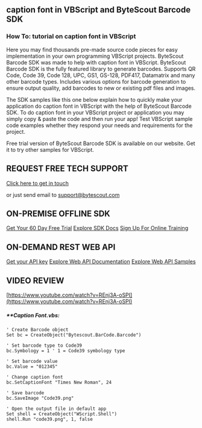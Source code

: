 ## caption font in VBScript and ByteScout Barcode SDK

### How To: tutorial on caption font in VBScript

Here you may find thousands pre-made source code pieces for easy implementation in your own programming VBScript projects. ByteScout Barcode SDK was made to help with caption font in VBScript. ByteScout Barcode SDK is the fully featured library to generate barcodes. Supports QR Code, Code 39, Code 128, UPC, GS1, GS-128, PDF417, Datamatrix and many other barcode types. Includes various options for barcode generation to ensure output quality, add barcodes to new or existing pdf files and images.

The SDK samples like this one below explain how to quickly make your application do caption font in VBScript with the help of ByteScout Barcode SDK. To do caption font in your VBScript project or application you may simply copy & paste the code and then run your app! Test VBScript sample code examples whether they respond your needs and requirements for the project.

Free trial version of ByteScout Barcode SDK is available on our website. Get it to try other samples for VBScript.

## REQUEST FREE TECH SUPPORT

[Click here to get in touch](https://bytescout.zendesk.com/hc/en-us/requests/new?subject=ByteScout%20Barcode%20SDK%20Question)

or just send email to [support@bytescout.com](mailto:support@bytescout.com?subject=ByteScout%20Barcode%20SDK%20Question) 

## ON-PREMISE OFFLINE SDK 

[Get Your 60 Day Free Trial](https://bytescout.com/download/web-installer?utm_source=github-readme)
[Explore SDK Docs](https://bytescout.com/documentation/index.html?utm_source=github-readme)
[Sign Up For Online Training](https://academy.bytescout.com/)


## ON-DEMAND REST WEB API

[Get your API key](https://pdf.co/documentation/api?utm_source=github-readme)
[Explore Web API Documentation](https://pdf.co/documentation/api?utm_source=github-readme)
[Explore Web API Samples](https://github.com/bytescout/ByteScout-SDK-SourceCode/tree/master/PDF.co%20Web%20API)

## VIDEO REVIEW

[https://www.youtube.com/watch?v=REnj3A-oSPI](https://www.youtube.com/watch?v=REnj3A-oSPI)




<!-- code block begin -->

##### ****Caption Font.vbs:**
    
```
' Create Barcode object
Set bc = CreateObject("Bytescout.BarCode.Barcode")

' Set barcode type to Code39
bc.Symbology = 1 ' 1 = Code39 symbology type

' Set barcode value 
bc.Value = "012345" 

' Change caption font
bc.SetCaptionFont "Times New Roman", 24

' Save barcode 
bc.SaveImage "Code39.png"

' Open the output file in default app
Set shell = CreateObject("WScript.Shell")
shell.Run "code39.png", 1, false


```

<!-- code block end -->